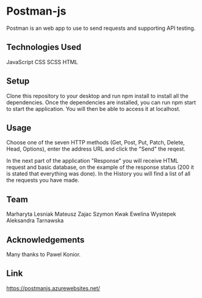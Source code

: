 # Postman-js

Postman is an web app to use to send requests and supporting API testing.

## Technologies Used

JavaScript
CSS
SCSS
HTML


## Setup

Clone this repository to your desktop and run npm install to install all the dependencies. Once the dependencies are installed, you can run npm start to start the application. You will then be able to access it at localhost.


## Usage

Choose one of the seven HTTP methods (Get, Post, Put, Patch, Delete, Head, Options), enter the address URL and click the "Send" the reqest.


In the next part of the application "Response" you will receive HTML request and basic database, on the example of the response status (200 it is stated that everything was done). In the History you will find a list of all the requests you have made.



## Team

Marharyta Lesniak
Mateusz Zajac
Szymon Kwak
Ewelina Wystepek
Aleksandra Tarnawska

## Acknowledgements

Many thanks to Pawel Konior.

## Link

https://postmanjs.azurewebsites.net/
